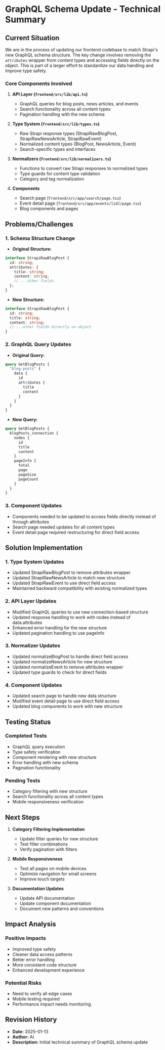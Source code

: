 # GraphQL Schema Update - Technical Summary

## Current Situation

We are in the process of updating our frontend codebase to match Strapi's new GraphQL schema structure. The key change involves removing the `attributes` wrapper from content types and accessing fields directly on the object. This is part of a larger effort to standardize our data handling and improve type safety.

### Core Components Involved

1. **API Layer (`frontend/src/lib/api.ts`)**
   - GraphQL queries for blog posts, news articles, and events
   - Search functionality across all content types
   - Pagination handling with the new schema

2. **Type System (`frontend/src/lib/types.ts`)**
   - Raw Strapi response types (StrapiRawBlogPost, StrapiRawNewsArticle, StrapiRawEvent)
   - Normalized content types (BlogPost, NewsArticle, Event)
   - Search-specific types and interfaces

3. **Normalizers (`frontend/src/lib/normalizers.ts`)**
   - Functions to convert raw Strapi responses to normalized types
   - Type guards for content type validation
   - Category and tag normalization

4. **Components**
   - Search page (`frontend/src/app/search/page.tsx`)
   - Event detail page (`frontend/src/app/events/[id]/page.tsx`)
   - Blog components and pages

## Problems/Challenges

### 1. Schema Structure Change
- **Original Structure:**
```typescript
interface StrapiRawBlogPost {
  id: string;
  attributes: {
    title: string;
    content: string;
    // ...other fields
  };
}
```
- **New Structure:**
```typescript
interface StrapiRawBlogPost {
  id: string;
  title: string;
  content: string;
  // ...other fields directly on object
}
```

### 2. GraphQL Query Updates
- **Original Query:**
```graphql
query GetBlogPosts {
  "blog-posts" {
    data {
      id
      attributes {
        title
        content
      }
    }
  }
}
```
- **New Query:**
```graphql
query GetBlogPosts {
  blogPosts_connection {
    nodes {
      id
      title
      content
    }
    pageInfo {
      total
      page
      pageSize
      pageCount
    }
  }
}
```

### 3. Component Updates
- Components needed to be updated to access fields directly instead of through attributes
- Search page needed updates for all content types
- Event detail page required restructuring for direct field access

## Solution Implementation

### 1. Type System Updates
- Updated StrapiRawBlogPost to remove attributes wrapper
- Updated StrapiRawNewsArticle to match new structure
- Updated StrapiRawEvent to use direct field access
- Maintained backward compatibility with existing normalized types

### 2. API Layer Updates
- Modified GraphQL queries to use new connection-based structure
- Updated response handling to work with nodes instead of data.attributes
- Enhanced error handling for the new structure
- Updated pagination handling to use pageInfo

### 3. Normalizer Updates
- Updated normalizeBlogPost to handle direct field access
- Updated normalizeNewsArticle for new structure
- Updated normalizeEvent to remove attributes wrapper
- Updated type guards to check for direct fields

### 4. Component Updates
- Updated search page to handle new data structure
- Modified event detail page to use direct field access
- Updated blog components to work with new structure

## Testing Status

### Completed Tests
- GraphQL query execution
- Type safety verification
- Component rendering with new structure
- Error handling with new schema
- Pagination functionality

### Pending Tests
- Category filtering with new structure
- Search functionality across all content types
- Mobile responsiveness verification

## Next Steps

1. **Category Filtering Implementation**
   - Update filter queries for new structure
   - Test filter combinations
   - Verify pagination with filters

2. **Mobile Responsiveness**
   - Test all pages on mobile devices
   - Optimize navigation for small screens
   - Improve touch targets

3. **Documentation Updates**
   - Update API documentation
   - Update component documentation
   - Document new patterns and conventions

## Impact Analysis

### Positive Impacts
- Improved type safety
- Cleaner data access patterns
- Better error handling
- More consistent code structure
- Enhanced development experience

### Potential Risks
- Need to verify all edge cases
- Mobile testing required
- Performance impact needs monitoring

## Revision History
- **Date:** 2025-01-13
- **Author:** AI
- **Description:** Initial technical summary of GraphQL schema update
